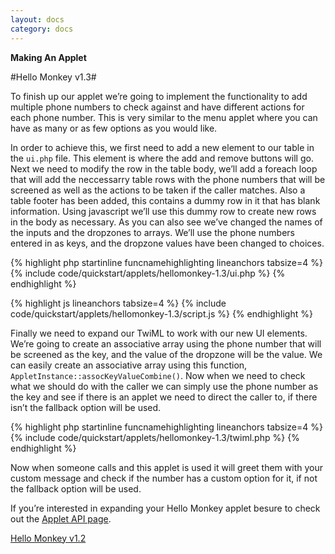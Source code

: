 ```yaml
---
layout: docs
category: docs
---
```


**Making An Applet**

#Hello Monkey v1.3#

To finish up our applet we&rsquo;re going to implement the functionality to add multiple phone numbers to check against and have different actions for each phone number. This is very similar to the menu applet where you can have as many or as few options as you would like. 

In order to achieve this, we first need to add a new element to our table in the `ui.php` file. This element is where the add and remove buttons will go. Next we need to modify the row in the table body, we&rsquo;ll add a foreach loop that will add the neccessarry table rows with the phone numbers that will be screened as well as the actions to be taken if the caller matches. Also a table footer has been added, this contains a dummy row in it that has blank information. Using javascript we&rsquo;ll use this dummy row to create new rows in the body as necessary. As you can also see we&rsquo;ve changed the names of the inputs and the dropzones to arrays. We&rsquo;ll use the phone numbers entered in as keys, and the dropzone values have been changed to choices.

{% highlight php startinline funcnamehighlighting  lineanchors tabsize=4 %}
{% include code/quickstart/applets/hellomonkey-1.3/ui.php %}
{% endhighlight %}

{% highlight js  lineanchors tabsize=4 %}
{% include code/quickstart/applets/hellomonkey-1.3/script.js %}
{% endhighlight %}

Finally we need to expand our TwiML to work with our new UI elements. We&rsquo;re going to create an associative array using the phone number that will be screened as the key, and the value of the dropzone will be the value. We can easily create an associative array using this function, `AppletInstance::assocKeyValueCombine()`. Now when we need to check what we should do with the caller we can simply use the phone number as the key and see if there is an applet we need to direct the caller to, if there isn&rsquo;t the fallback option will be used.

{% highlight php startinline funcnamehighlighting  lineanchors tabsize=4 %}
{% include code/quickstart/applets/hellomonkey-1.3/twiml.php %}
{% endhighlight %}

Now when someone calls and this applet is used it will greet them with your custom message and check if the number has a custom option for it, if not the fallback option will be used.

If you&rsquo;re interested in expanding your Hello Monkey applet besure to check out the <a href="{{ site.baseurl }}/docs/api/2010-06-01/plugin/applets/applet-ui/">Applet API page</a>.

<a href="../applets-3/" class="prev-page"><span></span>Hello Monkey v1.2</a>
<br class="clear" />
